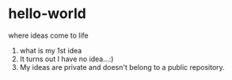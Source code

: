 # hello-world
where ideas come to life

1. what is my 1st idea
2. It turns out I have no idea...:)
3. My ideas are private and doesn't belong to a public repository.
